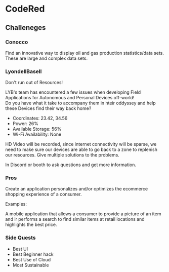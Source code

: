 # CodeRed

## Challeneges

### Conocco

Find an innovative way to display oil and gas production statistics/data sets. These are large and complex data sets.

### LyondellBasell

Don't run out of Resources!

LYB's team has encountered a few issues when developing Field Applications for Autonomous and Personal Devices off-world!  
Do you have what it take to accompany them in hteir oddyssey and help these Devices find their way back home?

* Coordinates: 23.42, 34.56
* Power: 26%
* Available Storage: 56%
* Wi-Fi Availability: None

HD Video will be recorded, since internet connectivity will be sparse, we need to make sure our devices are able to go back to a zone to replenish our resources. Give multiple solutions to the problems.

In Discord or booth to ask questions and get more information.

### Pros

Create an application personalizes and/or optimizes the ecommerce shopping experience of a consumer.

Examples:

A mobile application that allows a consumer to provide a picture of an item and ir performs a search to find similar items at retail locations and highlights the best price.

### Side Quests

* Best UI
* Best Beginner hack
* Best Use of Cloud
* Most Sustainable
